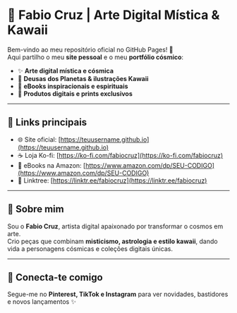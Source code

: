 # 🌌 Fabio Cruz | Arte Digital Mística & Kawaii  

Bem-vindo ao meu repositório oficial no GitHub Pages! 🚀  
Aqui partilho o meu **site pessoal** e o meu **portfólio cósmico**:  

- ✨ **Arte digital mística e cósmica**  
- 🎨 **Deusas dos Planetas & ilustrações Kawaii**  
- 📖 **eBooks inspiracionais e espirituais**  
- 🛒 **Produtos digitais e prints exclusivos**  

---

## 🔗 Links principais  
- 🌐 Site oficial: [https://teuusername.github.io](https://teuusername.github.io)  
- ☕ Loja Ko-fi: [https://ko-fi.com/fabiocruz](https://ko-fi.com/fabiocruz)  
- 📖 eBooks na Amazon: [https://www.amazon.com/dp/SEU-CODIGO](https://www.amazon.com/dp/SEU-CODIGO)  
- 🔗 Linktree: [https://linktr.ee/fabiocruz](https://linktr.ee/fabiocruz)  

---

## 📌 Sobre mim  
Sou o **Fabio Cruz**, artista digital apaixonado por transformar o cosmos em arte.  
Crio peças que combinam **misticismo, astrologia e estilo kawaii**, dando vida a personagens cósmicas e coleções digitais únicas.  

---

## 🤝 Conecta-te comigo  
Segue-me no **Pinterest, TikTok e Instagram** para ver novidades, bastidores e novos lançamentos ✨

